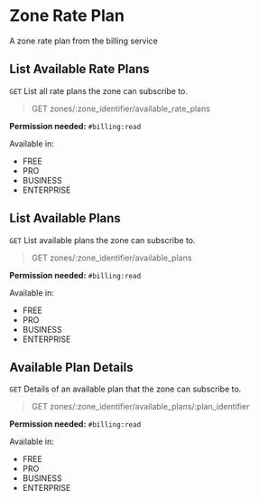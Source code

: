 # Zone Rate Plan

A zone rate plan from the billing service

## List Available Rate Plans

`GET` List all rate plans the zone can subscribe to.

> GET zones/:zone_identifier/available_rate_plans

**Permission needed:** `#billing:read`

Available in:

* FREE
* PRO
* BUSINESS
* ENTERPRISE


## List Available Plans

`GET` List available plans the zone can subscribe to.

> GET zones/:zone_identifier/available_plans

**Permission needed:** `#billing:read`

Available in:

* FREE
* PRO
* BUSINESS
* ENTERPRISE


## Available Plan Details

`GET` Details of an available plan that the zone can subscribe to.

> GET zones/:zone_identifier/available_plans/:plan_identifier

**Permission needed:** `#billing:read`

Available in:

* FREE
* PRO
* BUSINESS
* ENTERPRISE

